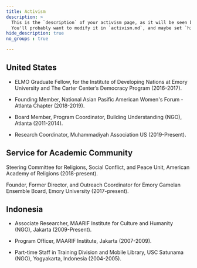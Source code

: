 ```yaml
---
title: Activism
description: >
  This is the `description` of your activism page, as it will be seen by search engines.
  You'll probably want to modify it in `activism.md`, and maybe set `hide_description` to `true` in the front matter.
hide_description: true
no_groups : true

---
```

## United States
 
- ELMO Graduate Fellow, for the Institute of Developing Nations at Emory University  and The Carter Center’s Democracy Program (2016-2017).
 
- Founding Member, National Asian Pasific American Women's Forum - Atlanta Chapter (2018-2019).
- Board Member, Program Coordinator, Building Understanding (NGO), Atlanta (2011-2014).
- Research Coordinator, Muhammadiyah Association US (2019-Present).
 

## Service for Academic Community
Steering Committee for Religions, Social Conflict, and Peace Unit,
American Academy of Religions (2018-present).
 
Founder, Former Director, and Outreach Coordinator for Emory Gamelan Ensemble Board, Emory University (2017-present).
 
 
 
## Indonesia 
- Associate Researcher, MAARIF Institute for Culture and Humanity (NGO), Jakarta (2009-Present).
 
- Program Officer, MAARIF Institute, Jakarta (2007-2009).
 
- Part-time Staff in Training Division and Mobile Library, USC Satunama (NGO), Yogyakarta, Indonesia (2004-2005).
